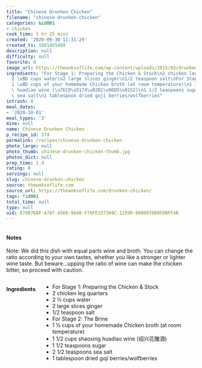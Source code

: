 ```yaml
---
title: "Chinese Drunken Chicken"
filename: "chinese-drunken-chicken"
categories: &id001
- chicken
cook_time: 1 hr 25 mins
created: '2020-09-30 11:31:29'
created_ts: 1601465489
description: null
difficulty: null
favorite: 0
image_url: https://thewoksoflife.com/wp-content/uploads/2015/03/drunken-chicken-1-201x300.jpg
ingredients: "For Stage 1: Preparing the Chicken & Stock\n2 chicken leg quarters\n\
  2 \xBD cups water\n2 large slices ginger\n1/2 teaspoon salt\nFor Stage 2: The Brine\n\
  1 \xBD cups of your homemade Chicken broth (at room temperature)\n1 1/2 cups shaoxing\
  \ huadiao wine (\u7ECD\u5174\u82B1\u96D5\u9152)\n1 1/2 teaspoons sugar\n2 1/2 teaspoons\
  \ sea salt\n1 tablespoon dried goji berries/wolfberries"
intrash: 0
meal_dates:
- '2020-10-01'
meal_types: '3'
mine: null
name: Chinese Drunken Chicken
p_recipe_id: 374
permalink: /recipes/chinese-drunken-chicken
photo_large: null
photo_thumb: chinese-drunken-chicken-thumb.jpg
photos_dict: null
prep_time: 1 d
rating: 0
servings: null
slug: chinese-drunken-chicken
source: thewoksoflife.com
source_url: https://thewoksoflife.com/drunken-chicken/
tags: *id001
total_time: null
type: null
uid: B76B7DAF-A787-4560-9648-F78FE157368C-11990-0000076B958BFF4B
---
```

<div class="large-8 medium-7 columns" id="writeup">		<div id="notes"><h4>Notes</h4>
<div class="box box-notes"><p>Note: We did this dish with equal parts wine and broth. You can change the ratio according to your own tastes, whether you like a stronger or lighter wine taste. But beware…upping the ratio of wine can make the chicken bitter, so proceed with caution.</p>
</div></div>	</div><!-- #writeup -->
</div><!-- #row-one -->
<div class="row" id="row-two">	<div class="medium-4 small-5 columns" id="ingredients"><h4>Ingredients</h4><div class="box box-ingredients content"><ul>
<li>For Stage 1: Preparing the Chicken &amp; Stock</li>
<li>2 chicken leg quarters</li>
<li>2 ½ cups water</li>
<li>2 large slices ginger</li>
<li>1/2 teaspoon salt</li>
<li>For Stage 2: The Brine</li>
<li>1 ½ cups of your homemade Chicken broth (at room temperature)</li>
<li>1 1/2 cups shaoxing huadiao wine (绍兴花雕酒)</li>
<li>1 1/2 teaspoons sugar</li>
<li>2 1/2 teaspoons sea salt</li>
<li>1 tablespoon dried goji berries/wolfberries</li>
</ul>
</div>	</div>	<div class="medium-6 small-7 columns" id="directions">	</div>